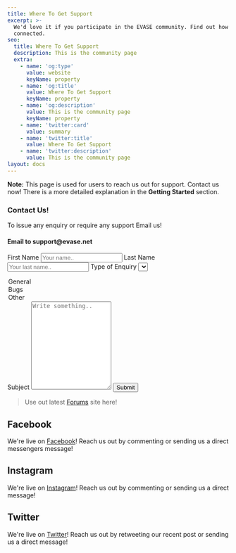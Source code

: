 ```yaml
---
title: Where To Get Support
excerpt: >-
  We'd love it if you participate in the EVASE community. Find out how to get
  connected.
seo:
  title: Where To Get Support
  description: This is the community page
  extra:
    - name: 'og:type'
      value: website
      keyName: property
    - name: 'og:title'
      value: Where To Get Support
      keyName: property
    - name: 'og:description'
      value: This is the community page
      keyName: property
    - name: 'twitter:card'
      value: summary
    - name: 'twitter:title'
      value: Where To Get Support
    - name: 'twitter:description'
      value: This is the community page
layout: docs
---
```


<div class="note">
  <strong>Note:</strong> 
  This page is used for users to reach us out for support. Contact us now! There is a more detailed explanation in the <strong>Getting Started</strong> section.
</div>

<h3>Contact Us!</h3>
To issue any enquiry or require any support Email us!
<h4>Email to support@evase.net</h4>
<div class="container">
  <form action="action_page.php">

  <label for="fname">First Name</label>
  <input type="text" id="fname" name="firstname" placeholder="Your name..">
  <label for="lname">Last Name</label>
  <input type="text" id="lname" name="lastname" placeholder="Your last name..">
  <label for="issue">Type of Enquiry</label>
  <select id="issue" name="Issue">
  <option value="General Question">General</option>
  <option value="Website Errors/Bugs">Bugs</option>
  <option value="Other">Other</option>
  </select>
  <label for="subject">Subject</label>
    <textarea id="subject" name="subject" placeholder="Write something.." style="height:200px"></textarea>

  <input type="submit" value="Submit">

  </form>
</div>

>Use out latest [Forums](www.evase.net/forums) site here!

## Facebook

We're live on [Facebook](https://www.facebook.com/officialevase/)! Reach us out by commenting or sending us a direct messengers message!

## Instagram

We're live on [Instagram](https://www.instagram.com/officialevase/)! Reach us out by commenting or sending us a direct message!

## Twitter

We're live on [Twitter](https://twitter.com/officialevase)! Reach us out by retweeting our recent post or sending us a direct message!


